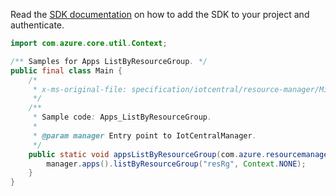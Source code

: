 Read the [SDK documentation](https://github.com/Azure/azure-sdk-for-java/blob/azure-resourcemanager-iotcentral_1.0.0-beta.2/sdk/iotcentral/azure-resourcemanager-iotcentral/README.md) on how to add the SDK to your project and authenticate.

```java
import com.azure.core.util.Context;

/** Samples for Apps ListByResourceGroup. */
public final class Main {
    /*
     * x-ms-original-file: specification/iotcentral/resource-manager/Microsoft.IoTCentral/stable/2021-06-01/examples/Apps_ListByResourceGroup.json
     */
    /**
     * Sample code: Apps_ListByResourceGroup.
     *
     * @param manager Entry point to IotCentralManager.
     */
    public static void appsListByResourceGroup(com.azure.resourcemanager.iotcentral.IotCentralManager manager) {
        manager.apps().listByResourceGroup("resRg", Context.NONE);
    }
}
```
